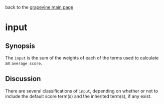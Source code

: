 back to the [grapevine main page](https://github.com/wds4/tapestry-protocol/blob/main/tips/grapevine/README.md)

input
=====

## Synopsis

The `input` is the sum of the weights of each of the terms used to calculate an `average score`.

## Discussion

There are several classifications of `input`, depending on whether or not to include the default score term(s) and the inherited term(s), if any exist.
